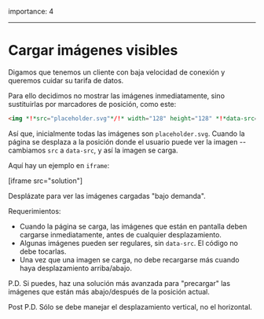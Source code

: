 importance: 4

---

# Cargar imágenes visibles

Digamos que tenemos un cliente con baja velocidad de conexión y queremos cuidar su tarifa de datos.

Para ello decidimos no mostrar las imágenes inmediatamente, sino sustituirlas por marcadores de posición, como este:

```html
<img *!*src="placeholder.svg"*/!* width="128" height="128" *!*data-src="real.jpg"*/!*>
```

Así que, inicialmente todas las imágenes son `placeholder.svg`. Cuando la página se desplaza a la posición donde el usuario puede ver la imagen -- cambiamos `src` a `data-src`, y así la imagen se carga.

Aquí hay un ejemplo en `iframe`:

[iframe src="solution"]

Desplázate para ver las imágenes cargadas "bajo demanda".

Requerimientos:
- Cuando la página se carga, las imágenes que están en pantalla deben cargarse inmediatamente, antes de cualquier desplazamiento.
- Algunas imágenes pueden ser regulares, sin `data-src`. El código no debe tocarlas.
- Una vez que una imagen se carga, no debe recargarse más cuando haya desplazamiento arriba/abajo.

P.D. Si puedes, haz una solución más avanzada para "precargar" las imágenes que están más abajo/después de la posición actual.

Post P.D. Sólo se debe manejar el desplazamiento vertical, no el horizontal.

